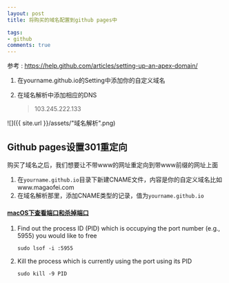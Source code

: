 ```yaml
---
layout: post
title: 将购买的域名配置到github pages中

tags: 
- github
comments: true
---
```


参考 : https://help.github.com/articles/setting-up-an-apex-domain/

1. 在yourname.github.io的Setting中添加你的自定义域名

2. 在域名解析中添加相应的DNS

   > 103.245.222.133


![]({{ site.url }}/assets/"域名解析".png)



## Github pages设置301重定向

购买了域名之后，我们想要让不带www的网址重定向到带www前缀的网址上面

1. 在`yourname.github.io`目录下新建CNAME文件，内容是你的自定义域名比如www.magaofei.com
2. 在域名解析那里，添加CNAME类型的记录，值为`yourname.github.io`



#### [macOS下查看端口和杀掉端口](http://stackoverflow.com/questions/12397175/how-do-i-close-an-open-port-from-the-terminal-on-the-mac)

1. Find out the process ID (PID) which is occupying the port number (e.g., 5955) you would like to free

   ```
   sudo lsof -i :5955
   ```

2. Kill the process which is currently using the port using its PID

   ```
   sudo kill -9 PID
   ```

## 